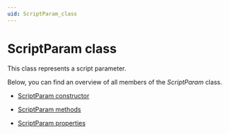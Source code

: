 ```yaml
---
uid: ScriptParam_class
---
```


# ScriptParam class

This class represents a script parameter.

Below, you can find an overview of all members of the *ScriptParam* class.

- [ScriptParam constructor](xref:ScriptParam_constructor)

- [ScriptParam methods](xref:ScriptParam_methods)

- [ScriptParam properties](xref:ScriptParam_properties)
